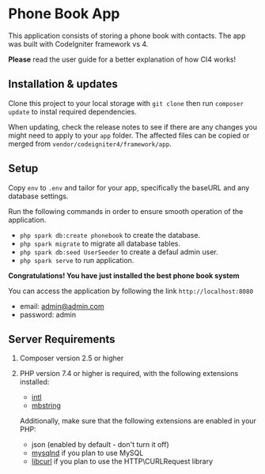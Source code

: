 # Phone Book App

This application consists of storing a phone book with contacts. The app was built with CodeIgniter framework vs 4.

**Please** read the user guide for a better explanation of how CI4 works!

## Installation & updates

Clone this project to your local storage with `git clone` then run `composer update` to instal required dependencies.

When updating, check the release notes to see if there are any changes you might need to apply
to your `app` folder. The affected files can be copied or merged from
`vendor/codeigniter4/framework/app`.

## Setup

Copy `env` to `.env` and tailor for your app, specifically the baseURL
and any database settings.

Run the following commands in order to ensure smooth operation of the application.

 - `php spark db:create phonebook` to create the database.
 - `php spark migrate` to migrate all database tables.
 - `php spark db:seed UserSeeder` to create a defaul admin user.
 - `php spark serve` to run application.

**Congratulations! You have just installed the best phone book system**

You can access the application by following the link `http://localhost:8080`
 - email: admin@admin.com
 - password: admin

## Server Requirements

1. Composer version 2.5 or higher
1. PHP version 7.4 or higher is required, with the following extensions installed:

    - [intl](http://php.net/manual/en/intl.requirements.php)
    - [mbstring](http://php.net/manual/en/mbstring.installation.php)

    Additionally, make sure that the following extensions are enabled in your PHP:

    - json (enabled by default - don't turn it off)
    - [mysqlnd](http://php.net/manual/en/mysqlnd.install.php) if you plan to use MySQL
    - [libcurl](http://php.net/manual/en/curl.requirements.php) if you plan to use the HTTP\CURLRequest library
